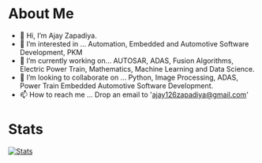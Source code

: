 # About Me
- 👋 Hi, I’m Ajay Zapadiya.
- 👀 I’m interested in ... Automation, Embedded and Automotive Software Development, PKM
- 🌱 I’m currently working on... AUTOSAR, ADAS, Fusion Algorithms, Electric Power Train, Mathematics, Machine Learning and Data Science.
- 💞️ I’m looking to collaborate on ... Python, Image Processing, ADAS, Power Train Embedded Automotive Software Development. 
- 📫 How to reach me ... 
        Drop an email to 'ajay126zapadiya@gmail.com'

<!---
ajay126z/ajay126z is a ✨ special ✨ repository because its `README.md` (this file) appears on your GitHub profile.
You can click the Preview link to take a look at your changes.
--->

# Stats

[![Stats](https://github-readme-stats.vercel.app/api?username=ajay126z&show_icons=true&theme=radical)](https://github.com/ajay126z/github-readme-stats)
